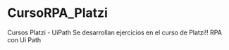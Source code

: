 # CursoRPA_Platzi
Cursos Platzi - UiPath
Se desarrollan ejercicios en el curso de Platzi!! RPA con Ui Path
